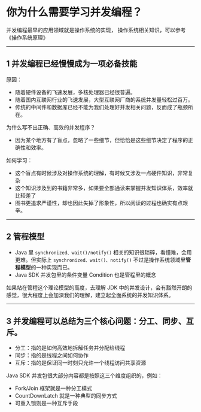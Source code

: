 # 你为什么需要学习并发编程？

并发编程最早的应用领域就是操作系统的实现， 操作系统相关知识，可以参考《操作系统原理》

---
## 1 并发编程已经慢慢成为一项必备技能

原因：

- 随着硬件设备的飞速发展，多核处理器已经很普遍。
- 随着国内互联网行业的飞速发展，大型互联网厂商的系统并发量轻松过百万。
- 传统的中间件和数据库已经不能为我们处理好并发相关问题，反而成了瓶颈所在。

为什么写不出正确、高效的并发程序？

- 因为某个地方有了盲点，忽略了一些细节，但恰恰是这些细节决定了程序的正确性和效率。

如何学习：

- 这个盲点有时候涉及对操作系统的理解，有时候又涉及一点硬件知识，非常复杂
- 这个知识涉及到的书籍非常多，如果要全部通读来掌握并发知识体系，效率就比较差了
- 图书更追求严谨性，却也因此失掉了形象性，所以阅读的过程也确实有点艰辛。

---
## 2 管程模型

- Java 里 `synchronized、wait()/notify()` 相关的知识很琐碎，看懂难，会用更难。但实际上 `synchronized、wait()、notify()` 不过是操作系统领域里**管程模型**的一种实现而已。
- Java SDK 并发包里的条件变量 Condition 也是管程里的概念

如果站在管程这个理论模型的高度，去理解 JDK 中的并发设计，会有豁然开朗的感觉，很大程度上会加深我们的理解，建立起全面系统的并发知识体系。

---
## 3 并发编程可以总结为三个核心问题：分工、同步、互斥。

- 分工：指的是如何高效地拆解任务并分配给线程
- 同步：指的是线程之间如何协作
- 互斥：指的是保证同一时刻只允许一个线程访问共享资源

Java SDK 并发包很大部分内容都是按照这三个维度组织的，例如：

- Fork/Join 框架就是一种分工模式
- CountDownLatch 就是一种典型的同步方式
- 可重入锁则是一种互斥手段